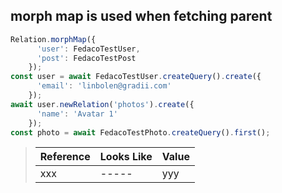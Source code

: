 ## morph map is used when fetching parent

```typescript
Relation.morphMap({
      'user': FedacoTestUser,
      'post': FedacoTestPost
    });
const user = await FedacoTestUser.createQuery().create({
      'email': 'linbolen@gradii.com'
    });
await user.newRelation('photos').create({
      'name': 'Avatar 1'
    });
const photo = await FedacoTestPhoto.createQuery().first();
```

> | Reference | Looks Like | Value |
> | ------ | ----- | ----- |
> | xxx | ----- | yyy |
